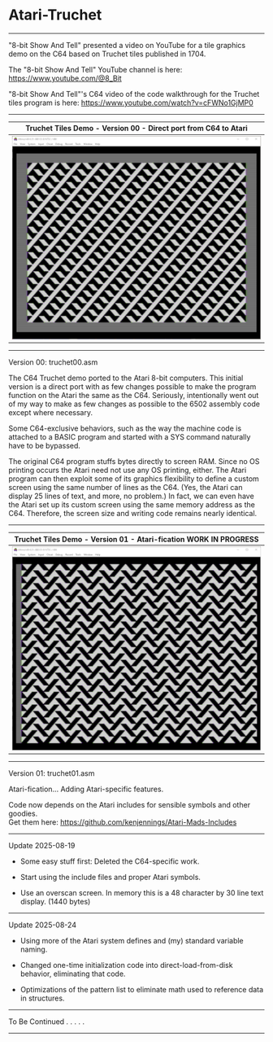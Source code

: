 # Atari-Truchet

---

"8-bit Show And Tell" presented a video on YouTube for a tile graphics demo on the C64 based on Truchet tiles published in 1704.

The "8-bit Show And Tell" YouTube channel is here: https://www.youtube.com/@8_Bit

"8-bit Show And Tell"'s C64 video of the code walkthrough for the Truchet tiles program is here: https://www.youtube.com/watch?v=cFWNo1GjMP0

---

| **Truchet Tiles Demo - Version 00 - Direct port from C64 to Atari** |
| ------- |
| ![TRUCHET_V00](truchet00.png) | 

---

Version 00:  truchet00.asm

The C64 Truchet demo ported to the Atari 8-bit computers. This initial version is a direct port with as few changes possible to make the program function on the Atari the same as the C64. 
Seriously, intentionally went out of my way to make as few 
changes as possible to the 6502 assembly code except where 
necessary.

Some C64-exclusive behaviors, such as the way the machine code
is attached to a BASIC program and started with a SYS command 
naturally have to be bypassed.

The original C64 program stuffs bytes directly to screen RAM.
Since no OS printing occurs the Atari need not use any OS 
printing, either.  The Atari program can then exploit some of 
its graphics flexibility to define a custom screen using the 
same number of lines as the C64.  (Yes, the Atari can display 
25 lines of text, and more, no problem.)  In fact, we can even
have the Atari set up its custom screen using the same memory 
address as the C64.  Therefore, the screen size and writing 
code remains nearly identical.  

---

| **Truchet Tiles Demo - Version 01 - Atari-fication WORK IN PROGRESS** |
| ------- |
| ![TRUCHET_V01](truchet01.png) | 

---

Version 01:  truchet01.asm

Atari-fication... Adding Atari-specific features.

Code now depends on the Atari includes for sensible symbols and other goodies.   
Get them here:
https://github.com/kenjennings/Atari-Mads-Includes

---

Update 2025-08-19

* Some easy stuff first: Deleted the C64-specific work.

* Start using the include files and proper Atari symbols.

* Use an overscan screen.  In memory this is a 48 character by 30 line text display. (1440 bytes)

---

Update 2025-08-24

* Using more of the Atari system defines and (my) standard variable naming.

* Changed one-time initialization code into direct-load-from-disk behavior, eliminating that code.

* Optimizations of the pattern list to eliminate math used to reference data in structures.

---

To Be Continued . . . . .

---

